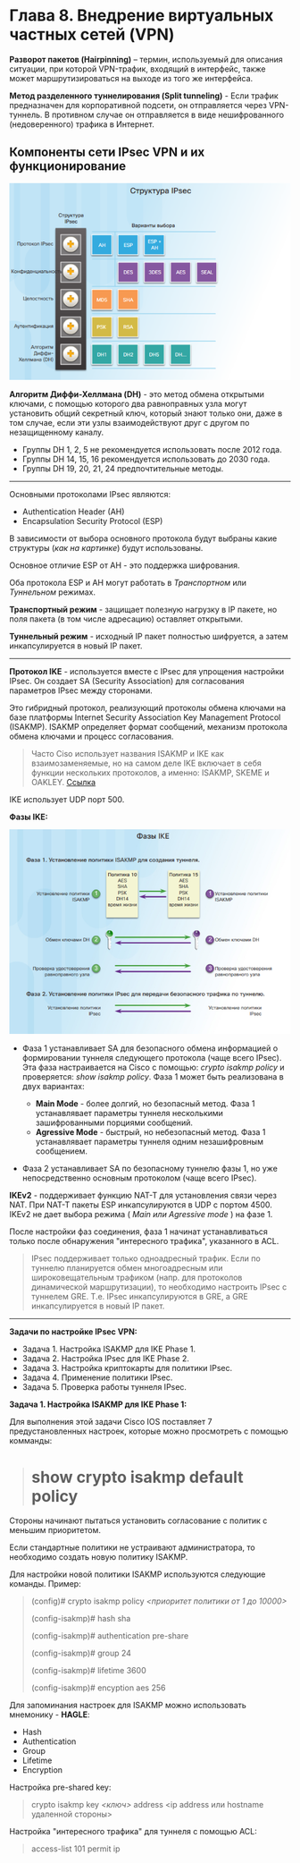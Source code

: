 # Глава 8. Внедрение виртуальных частных сетей (VPN)

**Разворот пакетов (Hairpinning)** – термин, используемый для описания ситуации, при которой VPN-трафик, входящий в интерфейс, также может маршрутизироваться на выходе из того же интерфейса.

**Метод разделенного туннелирования (Split tunneling)** - Если трафик предназначен для корпоративной подсети, он отправляется через VPN-туннель. В противном случае он отправляется в виде нешифрованного (недоверенного) трафика в Интернет.

## Компоненты сети IPsec VPN и их функционирование

![](img/IPSec_structure.png)

**Алгоритм Диффи-Хеллмана (DH)** - это метод обмена открытыми ключами, с помощью которого два равноправных узла могут установить общий секретный ключ, который знают только они, даже в том случае, если эти узлы взаимодействуют друг с другом по незащищенному каналу. 
- Группы DH 1, 2, 5 не рекомендуется использовать после 2012 года.
- Группы DH 14, 15, 16 рекомендуется использовать до 2030 года.
- Группы DH 19, 20, 21, 24 предпочтительные методы.

***

Основными протоколами IPsec являются:
- Authentication Header (AH)
- Encapsulation Security Protocol (ESP)

В зависимости от выбора основного протокола будут выбраны какие структуры (_как на картинке_) будут использованы.

Основное отличие ESP от AH - это поддержка шифрования.

Оба протокола ESP и AH могут работать в *Транспортном* или *Туннельном* режимах. 

**Транспортный режим** - защищает полезную нагрузку в IP пакете, но поля пакета (в том числе адресацию) оставляет открытыми. 

**Туннельный режим** - исходный IP пакет полностью шифруется, а затем инкапсулируется в новый IP пакет.

***

**Протокол IKE** - используется вместе с IPsec для упрощения настройки IPsec. Он создает SA (Security Association) для согласования параметров IPsec между сторонами. 

Это гибридный протокол, реализующий протоколы обмена ключами на базе платформы Internet Security Association Key Management Protocol (ISAKMP). ISAKMP определяет формат сообщений, механизм протокола обмена ключами и процесс согласования.

>Часто Ciso использует названия ISAKMP и IKE как взаимозаменяемые, но на самом деле IKE включает в себя функции нескольких протоколов, а именно: ISAKMP, SKEME и OAKLEY. [Ссылка](https://networkengineering.stackexchange.com/questions/1/whats-the-difference-between-ike-and-isakmp)


IKE использует UDP порт 500.

**Фазы IKE:**

![](img/IKE_phases.png)

- Фаза 1 устанавливает SA для безопасного обмена информацией о формировании туннеля следующего протокола (чаще всего IPsec). Эта фаза настраивается на Cisco с помощью: _crypto isakmp policy_ и проверяется: _show isakmp policy_. Фаза 1 может быть реализована в двух вариантах:
	- **Main Mode** - более долгий, но безопасный метод. Фаза 1 устанавлявает параметры туннеля несколькими зашифрованными порциями сообщений.
	- **Agressive Mode** - быстрый, но небезопасный метод. Фаза 1 устанавлявает параметры туннеля одним незашифровным сообщением.

- Фаза 2 устанавливает SA по безопасному туннелю фазы 1, но уже непосредственно основным протоколом (чаще всего IPsec).

**IKEv2** - поддерживает функцию NAT-T для установления связи через NAT. При NAT-T пакеты ESP инкапсулируются в UDP с портом 4500. IKEv2 не дает выбора режима ( _Main или Agressive mode_ ) на фазе 1.

После настройки фаз соединения, фаза 1 начинат устанавливаться только после обнаружения "интересного трафика", указанного в ACL.

>IPsec поддерживает только одноадресный трафик. Если по туннелю планируется обмен многоадресным или широковещательным трафиком (напр. для протоколов динамической маршрутизации), то необходимо настроить IPsec с туннелем GRE. Т.е. IPsec инкапсулируются в GRE, а GRE инкапсулируется в новый IP пакет.

***

**Задачи по настройке IPsec VPN:**

- Задача 1. Настройка ISAKMP для IKE Phase 1.
- Задача 2. Настройка IPsec для IKE Phase 2.
- Задача 3. Настройка криптокарты для политики IPsec.
- Задача 4. Применение политики IPsec.
- Задача 5. Проверка работы туннеля IPsec.

**Задача 1. Настройка ISAKMP для IKE Phase 1:**

Для выполнения этой задачи Cisco IOS поставляет 7 предустановленных настроек, которые можно просмотреть с помощью комманды:

> # show crypto isakmp default policy

Стороны начинают пытаться установить согласование с политик с меньшим приоритетом.

Если стандартные политики не устраивают администратора, то необходимо создать новую политику ISAKMP.

Для настройки новой политики ISAKMP используются следующие команды. Пример:

> (config)# crypto isakmp policy _<приоритет политики от 1 до 10000>_
>
> (config-isakmp)# hash sha
>
> (config-isakmp)# authentication pre-share
>
> (config-isakmp)# group 24
>
> (config-isakmp)# lifetime 3600
>
> (config-isakmp)# encyption aes 256

Для запоминания настроек для ISAKMP можно использовать мнемонику - **HAGLE**:

- Hash
- Authentication
- Group
- Lifetime
- Encryption

Настройка pre-shared key:

> crypto isakmp key _<ключ>_ address <ip address или hostname удаленной стороны>

Настройка "интересного трафика" для туннеля с помощью ACL:

> access-list 101 permit ip _<source network> <wildcard mask> <destination network> <wildcard mask>_ 

